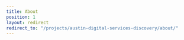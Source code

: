 ```yaml
---
title: About
position: 1
layout: redirect
redirect_to: "/projects/austin-digital-services-discovery/about/"
---
```


